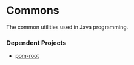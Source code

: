 # Commons

The common utilities used in Java programming.

### Dependent Projects

* [pom-root](https://github.com/Haixing-Hu/pom-root)